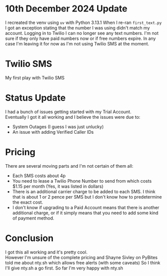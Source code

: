 # 10th December 2024 Update
I recreated the venv using `uv` with Python 3.13.1
When I re-ran `first_text.py` I got an exception stating that the number I was using didn't match my account.
Logging in to Twilio I can no longer see any text numbers.
I'm not sure if they only have paid numbers now or if free numbers expire. In any case I'm leaving it for now as I'm not using Twilio SMS at the moment.

# Twilio SMS
My first play with Twilio SMS

# Status Update
I had a bunch of issues getting started with my Trial Account.  
Eventually I got it all working and I believe the issues were due to:
- System Outages (I guess I was just unlucky)
- An issue with adding Verified Caller IDs

# Pricing
There are several moving parts and I'm not certain of them all:
- Each SMS costs about 4p
- You need to lease a Twilio Phone Number to send from which costs $1.15 per month (Yes, it was listed in dollars)
- There is an additional carrier charge to be added to each SMS. I think that is about 1 or 2 pence per SMS but I don't know how to predetermine the exact cost.
- I don't know if upgrading to a Paid Account means that there is another additional charge, or if it simply means that you need to add some kind of payment method.

# Conclusion
I got this all working and it's pretty cool.  
However I'm unsure of the complete pricing and Shayne Sivley on PyBites told me about nty.sh which allows free alerts (with some caveats)
So I think I'll give nty.sh a go first.
So far I'm very happy with nty.sh